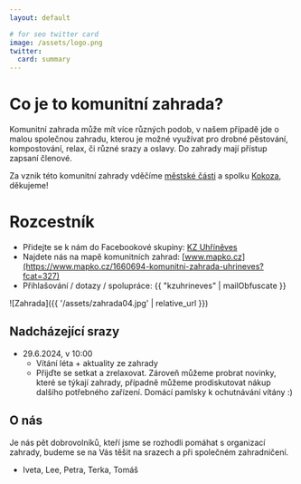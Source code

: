 ```yaml
---
layout: default

# for seo twitter card
image: /assets/logo.png
twitter:
  card: summary
---
```


# Co je to komunitní zahrada?

Komunitní zahrada může mít více různých podob, v našem případě jde o malou společnou zahradu, kterou je možné využívat pro drobné pěstování, kompostování, relax, či různé srazy a oslavy. Do zahrady mají přístup zapsaní členové.

Za vznik této komunitní zahrady vděčíme [městské části](https://www.praha22.cz/zpravy/zivotni-prostredi/komunitni-zahrada-uhrineves-v-prostoru-za-radnici-anketa-6202cs.html) a spolku [Kokoza](https://kokoza.cz/), děkujeme!

# Rozcestník

- Přidejte se k nám do Facebookové skupiny: [KZ&nbsp;Uhříněves](https://www.facebook.com/groups/3586237255032092/)
- Najdete nás na mapě komunitních zahrad: [www.mapko.cz](https://www.mapko.cz/1660694-komunitni-zahrada-uhrineves?fcat=327)
- Přihlašování / dotazy / spolupráce: {{ "kzuhrineves" | mailObfuscate }}

![Zahrada]({{ '/assets/zahrada04.jpg' | relative_url }})

## Nadcházející srazy

- 29.6.2024, v 10:00
  - Vítání léta + aktuality ze zahrady
  - Přijďte se setkat a zrelaxovat. Zároveň můžeme probrat novinky, které se týkají zahrady, případně můžeme prodiskutovat nákup dalšího potřebného zařízení. Domácí pamlsky k ochutnávání vítány :)

## O nás

Je nás pět dobrovolníků, kteří jsme se rozhodli pomáhat s organizací zahrady, budeme se na Vás těšit na srazech a při společném zahradničení.

- Iveta, Lee, Petra, Terka, Tomáš
